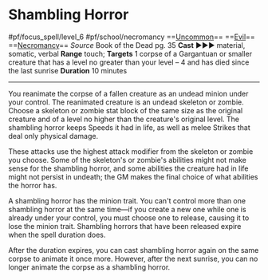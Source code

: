 # Shambling Horror
#pf/focus_spell/level_6 #pf/school/necromancy 
==[Uncommon](../../../Traits/Uncommon.md)== ==[Evil](../../../Traits/Evil.md)== ==[Necromancy](../../../Traits/Necromancy.md)==
*Source* Book of the Dead pg. 35
**Cast** ►►► material, somatic, verbal
**Range** touch; **Targets** 1 corpse of a Gargantuan or smaller creature that has a level no greater than your level – 4 and has died since the last sunrise
**Duration** 10 minutes

---
You reanimate the corpse of a fallen creature as an undead minion under your control. The reanimated creature is an undead skeleton or zombie. Choose a skeleton or zombie stat block of the same size as the original creature and of a level no higher than the creature's original level. The shambling horror keeps Speeds it had in life, as well as melee Strikes that deal only physical damage.

These attacks use the highest attack modifier from the skeleton or zombie you choose. Some of the skeleton's or zombie's abilities might not make sense for the shambling horror, and some abilities the creature had in life might not persist in undeath; the GM makes the final choice of what abilities the horror has.

A shambling horror has the minion trait. You can't control more than one shambling horror at the same time—if you create a new one while one is already under your control, you must choose one to release, causing it to lose the minion trait. Shambling horrors that have been released expire when the spell duration does.

After the duration expires, you can cast shambling horror again on the same corpse to animate it once more. However, after the next sunrise, you can no longer animate the corpse as a shambling horror.